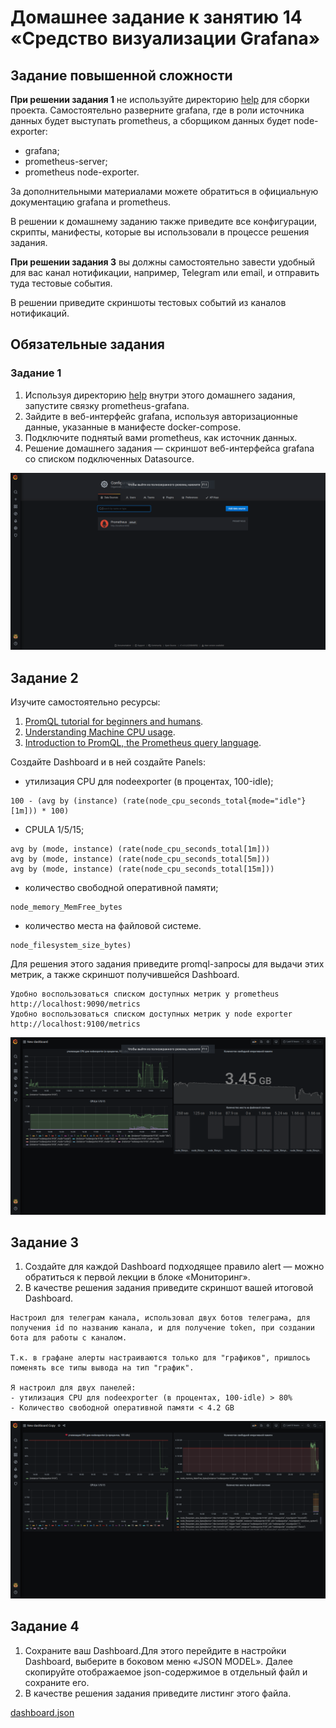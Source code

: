 # Домашнее задание к занятию 14 «Средство визуализации Grafana»

## Задание повышенной сложности

**При решении задания 1** не используйте директорию [help](./help) для сборки проекта. Самостоятельно разверните grafana, где в роли источника данных будет выступать prometheus, а сборщиком данных будет node-exporter:

- grafana;
- prometheus-server;
- prometheus node-exporter.

За дополнительными материалами можете обратиться в официальную документацию grafana и prometheus.

В решении к домашнему заданию также приведите все конфигурации, скрипты, манифесты, которые вы 
использовали в процессе решения задания.

**При решении задания 3** вы должны самостоятельно завести удобный для вас канал нотификации, например, Telegram или email, и отправить туда тестовые события.

В решении приведите скриншоты тестовых событий из каналов нотификаций.

## Обязательные задания

### Задание 1

1. Используя директорию [help](./help) внутри этого домашнего задания, запустите связку prometheus-grafana.
1. Зайдите в веб-интерфейс grafana, используя авторизационные данные, указанные в манифесте docker-compose.
1. Подключите поднятый вами prometheus, как источник данных.
1. Решение домашнего задания — скриншот веб-интерфейса grafana со списком подключенных Datasource.

![grafana](src/1.png)

## Задание 2

Изучите самостоятельно ресурсы:

1. [PromQL tutorial for beginners and humans](https://valyala.medium.com/promql-tutorial-for-beginners-9ab455142085).
1. [Understanding Machine CPU usage](https://www.robustperception.io/understanding-machine-cpu-usage).
1. [Introduction to PromQL, the Prometheus query language](https://grafana.com/blog/2020/02/04/introduction-to-promql-the-prometheus-query-language/).

Создайте Dashboard и в ней создайте Panels:

- утилизация CPU для nodeexporter (в процентах, 100-idle);
```
100 - (avg by (instance) (rate(node_cpu_seconds_total{mode="idle"}[1m])) * 100)
```
- CPULA 1/5/15;
```
avg by (mode, instance) (rate(node_cpu_seconds_total[1m]))
avg by (mode, instance) (rate(node_cpu_seconds_total[5m]))
avg by (mode, instance) (rate(node_cpu_seconds_total[15m]))
```
- количество свободной оперативной памяти;
```
node_memory_MemFree_bytes
```
- количество места на файловой системе.
```
node_filesystem_size_bytes)
```

Для решения этого задания приведите promql-запросы для выдачи этих метрик, а также скриншот получившейся Dashboard.

```
Удобно воспользоваться списком доступных метрик у prometheus http://localhost:9090/metrics
Удобно воспользоваться списком доступных метрик у node exporter http://localhost:9100/metrics
```
![grafana](src/2.png)

## Задание 3

1. Создайте для каждой Dashboard подходящее правило alert — можно обратиться к первой лекции в блоке «Мониторинг».
1. В качестве решения задания приведите скриншот вашей итоговой Dashboard.

```
Настроил для телеграм канала, использовал двух ботов телеграма, для получения id по названию канала, и для получение token, при создании бота для работы с каналом.

Т.к. в графане алерты настраиваются только для "графиков", пришлось поменять все типы вывода на тип "график".

Я настроил для двух панелей:
- утилизация CPU для nodeexporter (в процентах, 100-idle) > 80%
- Количество свободной оперативной памяти < 4.2 GB
```

![grafana](src/3.png)

## Задание 4

1. Сохраните ваш Dashboard.Для этого перейдите в настройки Dashboard, выберите в боковом меню «JSON MODEL». Далее скопируйте отображаемое json-содержимое в отдельный файл и сохраните его.
1. В качестве решения задания приведите листинг этого файла.

[dashboard.json](src/dashboard.json)